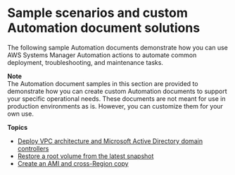 # Sample scenarios and custom Automation document solutions<a name="automation-document-samples"></a>

The following sample Automation documents demonstrate how you can use AWS Systems Manager Automation actions to automate common deployment, troubleshooting, and maintenance tasks\.

**Note**  
The Automation document samples in this section are provided to demonstrate how you can create custom Automation documents to support your specific operational needs\. These documents are not meant for use in production environments as is\. However, you can customize them for your own use\.

**Topics**
+ [Deploy VPC architecture and Microsoft Active Directory domain controllers](automation-document-sample-mad.md)
+ [Restore a root volume from the latest snapshot](automation-document-sample-restore.md)
+ [Create an AMI and cross\-Region copy](automation-document-sample-bandr.md)